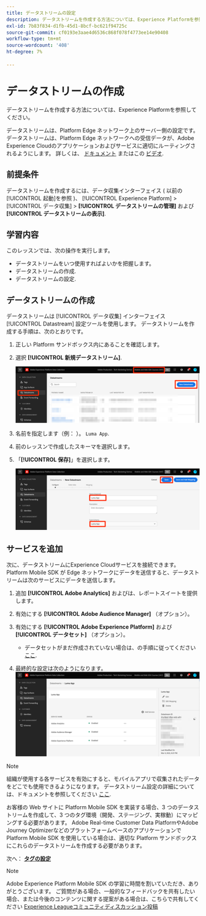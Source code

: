 ```yaml
---
title: データストリームの設定
description: データストリームを作成する方法については、Experience Platformを参照してください。
exl-id: 7b83f834-d1fb-45d1-8bcf-bc621f94725c
source-git-commit: cf0193e3aae4d6536c868f078f4773ee14e90408
workflow-type: tm+mt
source-wordcount: '408'
ht-degree: 7%

---
```


# データストリームの作成

データストリームを作成する方法については、Experience Platformを参照してください。

データストリームは、Platform Edge ネットワーク上のサーバー側の設定です。  データストリームは、Platform Edge ネットワークへの受信データが、Adobe Experience Cloudのアプリケーションおよびサービスに適切にルーティングされるようにします。 詳しくは、 [ドキュメント](https://experienceleague.adobe.com/docs/experience-platform/edge/fundamentals/datastreams.html?lang=ja) またはこの [ビデオ](https://experienceleague.adobe.com/docs/platform-learn/data-collection/edge-network/configure-datastreams.html?lang=ja).

## 前提条件

データストリームを作成するには、データ収集インターフェイス ( 以前の [!UICONTROL 起動]を参照 )、 [!UICONTROL Experience Platform] > [!UICONTROL データ収集] > **[!UICONTROL データストリームの管理]** および **[!UICONTROL データストリームの表示]**.

## 学習内容

このレッスンでは、次の操作を実行します。

* データストリームをいつ使用すればよいかを把握します。
* データストリームの作成.
* データストリームの設定.

## データストリームの作成

データストリームは [!UICONTROL データ収集] インターフェイス [!UICONTROL Datastream] 設定ツールを使用します。 データストリームを作成する手順は、次のとおりです。

1. 正しい Platform サンドボックス内にあることを確認します。
1. 選択 **[!UICONTROL 新規データストリーム]**.

   ![datastreams ホーム](assets/mobile-datastream-new.png)

1. 名前を指定します（例： ）。 `Luma App`.
1. 前のレッスンで作成したスキーマを選択します。
1. 「**[!UICONTROL 保存]**」を選択します。

   ![新規データストリーム](assets/mobile-datastream-name.png)


## サービスを追加

次に、データストリームにExperience Cloudサービスを接続できます。 Platform Mobile SDK が Edge ネットワークにデータを送信すると、データストリームは次のサービスにデータを送信します。

1. 追加 **[!UICONTROL Adobe Analytics]** およびは、レポートスイートを提供します。

1. 有効にする **[!UICONTROL Adobe Audience Manager]** （オプション）。

1. 有効にする **[!UICONTROL Adobe Experience Platform]** および **[!UICONTROL データセット]** （オプション）。
   * データセットがまだ作成されていない場合は、の手順に従ってください [ここ](platform.md).

1. 最終的な設定は次のようになります。
   ![datastream の設定](assets/mobile-datastream-settings.png)


>[!NOTE]
>
>組織が使用する各サービスを有効にすると、モバイルアプリで収集されたデータをどこでも使用できるようになります。 データストリーム設定の詳細については、ドキュメントを参照してください [ここ](https://experienceleague.adobe.com/docs/experience-platform/edge/fundamentals/datastreams.html#adobe-experience-platform-settings).

お客様の Web サイトに Platform Mobile SDK を実装する場合、3 つのデータストリームを作成して、3 つのタグ環境（開発、ステージング、実稼動）にマッピングする必要があります。 Adobe Real-time Customer Data PlatformやAdobe Journey Optimizerなどのプラットフォームベースのアプリケーションで Platform Mobile SDK を使用している場合は、適切な Platform サンドボックスにこれらのデータストリームを作成する必要があります。

次へ： **[タグの設定](configure-tags.md)**

>[!NOTE]
>
>Adobe Experience Platform Mobile SDK の学習に時間を割いていただき、ありがとうございます。 ご質問がある場合、一般的なフィードバックを共有したい場合、または今後のコンテンツに関する提案がある場合は、こちらで共有してください [Experience Leagueコミュニティディスカッション投稿](https://experienceleaguecommunities.adobe.com/t5/adobe-experience-platform-launch/tutorial-discussion-implement-adobe-experience-cloud-in-mobile/td-p/443796)

